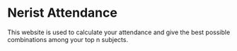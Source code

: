# Nerist Attendance
This website is used to calculate your attendance and give the best possible combinations among your top n subjects.
